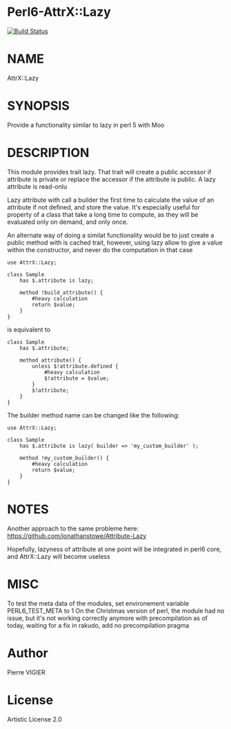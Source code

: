 # Perl6-AttrX::Lazy

[![Build Status](https://travis-ci.org/pierre-vigier/Perl6-AttrX-Lazy.svg?branch=master)](https://travis-ci.org/pierre-vigier/Perl6-AttrX-Lazy)

NAME
====

AttrX::Lazy

SYNOPSIS
========

Provide a functionality similar to lazy in perl 5 with Moo

DESCRIPTION
===========

This module provides trait lazy. That trait will create a public accessor if attribute is private or replace the accessor if the attribute is public. A lazy attribute is read-onlu

Lazy attribute with call a builder the first time to calculate the value of an attribute if not defined, and store the value. It's especially useful for property of a class that take a long time to compute, as they will be evaluated only on demand, and only once.

An alternate way of doing a similat functionality would be to just create a public method with is cached trait, however, using lazy allow to give a value within the constructor, and never do the computation in that case

    use AttrX::Lazy;

    class Sample
        has $.attribute is lazy;

        method !build_attribute() {
            #heavy calculation
            return $value;
        }
    }

is equivalent to

    class Sample
        has $.attribute;

        method attribute() {
            unless $!attribute.defined {
                #heavy calculation
                $!attribute = $value;
            }
            $!attribute;
        }
    }

The builder method name can be changed like the following:

    use AttrX::Lazy;

    class Sample
        has $.attribute is lazy( builder => 'my_custom_builder' );

        method !my_custom_builder() {
            #heavy calculation
            return $value;
        }
    }

NOTES
=====

Another approach to the same probleme here: https://github.com/jonathanstowe/Attribute-Lazy

Hopefully, lazyness of attribute at one point will be integrated in perl6 core, and AttrX::Lazy will become useless

MISC
====

To test the meta data of the modules, set environement variable PERL6_TEST_META to 1 On the Christmas version of perl, the module had no issue, but it's not working correctly anymore with precompilation as of today, waiting for a fix in rakudo, add no precompilation pragma

Author
======

Pierre VIGIER

License
=======

Artistic License 2.0

